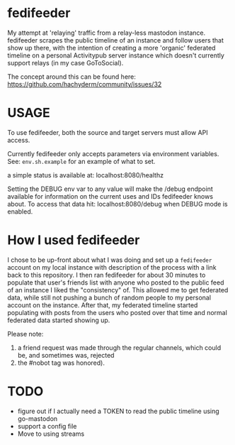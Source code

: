 # fedifeeder
My attempt at 'relaying' traffic from a relay-less mastodon instance. fedifeeder scrapes the public timeline of an instance and follow users that show up there, with the intention of creating a more 'organic' federated timeline on a personal Activitypub server instance which doesn't currently support relays (in my case GoToSocial).

The concept around this can be found here: https://github.com/hachyderm/community/issues/32

# USAGE
To use fedifeeder, both the source and target servers must allow API access.

Currently fedifeeder only accepts parameters via environment variables. See: `env.sh.example` for an example of what to set.

a simple status is available at: localhost:8080/healthz

Setting the DEBUG env var to any value will make the /debug endpoint available for information on the current uses and IDs fedifeeder knows about. To access that data hit: localhost:8080/debug when DEBUG mode is enabled.

# How I used fedifeeder

I chose to be up-front about what I was doing and set up a `fedifeeder` account on my local instance with description of the process with a link back to this repository. I then ran fedifeeder for about 30 minutes to populate that user's friends list with anyone who posted to the public feed of an instance I liked the "consistency" of. This allowed me to get federated data, while still not pushing a bunch of random people to my personal account on the instance. After that, my federated timeline started populating with posts from the users who posted over that time and normal federated data started showing up.

Please note:
1) a friend request was made through the regular channels, which could be, and sometimes was, rejected
2) the #nobot tag was honored).

# TODO
* figure out if I actually need a TOKEN to read the public timeline using go-mastodon
* support a config file
* Move to using streams
